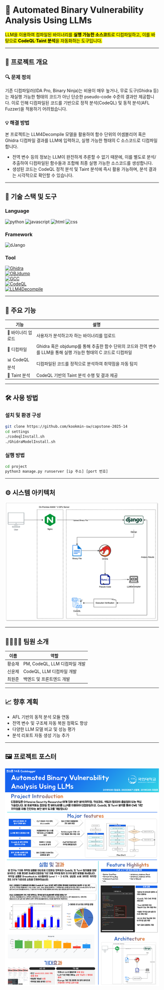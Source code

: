 # 🧠 Automated Binary Vulnerability Analysis Using LLMs

<mark>LLM을 이용하여 컴파일된 바이너리를 **실행 가능한 소스코드**로 디컴파일하고, 이를 바탕으로 **CodeQL**·**Taint 분석**을 자동화하는 도구입니다.</mark>

---

## 📌 프로젝트 개요

### 🔍 문제 정의

기존 디컴파일러(IDA Pro, Binary Ninja)는 비용이 매우 높거나, 무료 도구(Ghidra 등)는 재실행 가능한 형태의 코드가 아닌 단순한 pseudo-code 수준의 결과만 제공합니다. 이로 인해 디컴파일된 코드를 기반으로 정적 분석(CodeQL) 및 동적 분석(AFL Fuzzer)을 적용하기 어려웠습니다.

### 💡 해결 방법

본 프로젝트는 LLM4Decompile 모델을 활용하여 함수 단위의 어셈블리어 혹은 Ghidra 디컴파일 결과를 LLM에 입력하고, 실행 가능한 형태의 C 소스코드로 디컴파일합니다.  
- 전역 변수 등의 정보는 LLM이 완전하게 추론할 수 없기 때문에, 이를 별도로 분석/추출하여 디컴파일된 함수들과 조합해 최종 실행 가능한 소스코드를 생성합니다.  
- 생성된 코드는 CodeQL 정적 분석 및 Taint 분석에 즉시 활용 가능하며, 분석 결과는 시각적으로 확인할 수 있습니다.

---

## 🔧 기술 스택 및 도구
### Language
![python](https://img.shields.io/badge/Python-14354C?style=for-the-badge&logo=python&logoColor=white) ![javascript](https://img.shields.io/badge/JavaScript-F7DF1E?style=for-the-badge&logo=JavaScript&logoColor=white) ![html](https://img.shields.io/badge/HTML-239120?style=for-the-badge&logo=html5&logoColor=white) ![css](https://img.shields.io/badge/CSS-239120?&style=for-the-badge&logo=css3&logoColor=white)  

### Framework
![dJango](https://img.shields.io/badge/Django-092E20?style=for-the-badge&logo=django&logoColor=white
)  

### Tool
[![Ghidra](https://img.shields.io/badge/Ghidra-reverse_engineering-red)](https://github.com/NationalSecurityAgency/ghidra)  
[![OBJdump](https://img.shields.io/badge/OBJdump-disassembler-blue)](https://www.gnu.org/software/binutils/)  
[![GCC](https://img.shields.io/badge/GCC-compiler-blue)](https://gcc.gnu.org/)  
[![CodeQL](https://img.shields.io/badge/CodeQL-security-green)](https://github.com/github/codeql)  
[![LLM4Decompile](https://img.shields.io/badge/LLM4Decompile-decompiler-purple)](https://github.com/llm4decompile/)

---

## 🚀 주요 기능

| 기능 | 설명 |
|------|------|
| 🔼 바이너리 업로드 | 사용자가 분석하고자 하는 바이너리를 업로드 |
| 🧩 디컴파일 | Ghidra 혹은 objdump를 통해 추출한 함수 단위의 코드와 전역 변수를 LLM을 통해 실행 가능한 형태의 C 코드로 디컴파일 |
| 📊 CodeQL 분석 | 디컴파일된 코드를 정적으로 분석하여 취약점을 자동 탐지 |
| 🧬 Taint 분석 | CodeQL 기반의 Taint 분석 수행 및 결과 제공 |

---

## 🛠️ 사용 방법

### 설치 및 환경 구성

```bash
git clone https://github.com/kookmin-sw/capstone-2025-14  
cd settings  
./codeqlInstall.sh  
./GhidraModelInstall.sh
```
### 실행 방법
```bash
cd project  
python3 manage.py runserver [ip 주소] [port 번호]
```
---

## ⚙️ 시스템 아키텍처

<div align="center">
  <img 
    src="https://github.com/kookmin-sw/capstone-2025-14/blob/master/images/architecture.png" 
    alt="System Architecture" 
    width="600" 
  />
</div>

---

## 👨‍👩‍👧‍👦 팀원 소개

| 이름 | 역할 |
|------|------|
| 황승재 | PM, CodeQL, LLM 디컴파일 개발 |
| 신윤제 | CodeQL, LLM 디컴파일 개발 |
| 최원준 | 백엔드 및 프론트엔드 개발 |

---

## 📈 향후 계획

- AFL 기반의 동적 분석 모듈 연동  
- 전역 변수 및 구조체 자동 복원 정확도 향상  
- 다양한 LLM 모델 비교 및 성능 평가  
- 분석 리포트 자동 생성 기능 추가  

---




## 🖼️ 프로젝트 포스터
<p align="center"> <img src="https://github.com/kookmin-sw/capstone-2025-14/blob/master/images/poster.png?raw=true" alt="프로젝트 포스터" width="700"> </p> 

